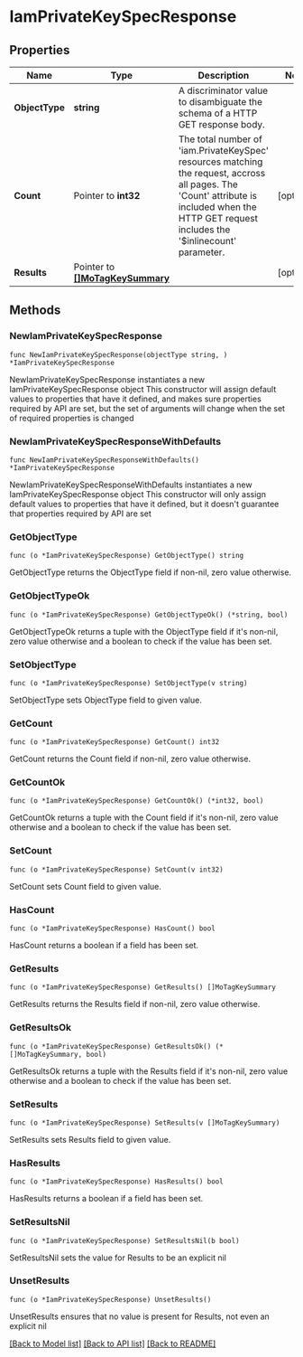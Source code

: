 # IamPrivateKeySpecResponse

## Properties

Name | Type | Description | Notes
------------ | ------------- | ------------- | -------------
**ObjectType** | **string** | A discriminator value to disambiguate the schema of a HTTP GET response body. | 
**Count** | Pointer to **int32** | The total number of &#39;iam.PrivateKeySpec&#39; resources matching the request, accross all pages. The &#39;Count&#39; attribute is included when the HTTP GET request includes the &#39;$inlinecount&#39; parameter. | [optional] 
**Results** | Pointer to [**[]MoTagKeySummary**](MoTagKeySummary.md) |  | [optional] 

## Methods

### NewIamPrivateKeySpecResponse

`func NewIamPrivateKeySpecResponse(objectType string, ) *IamPrivateKeySpecResponse`

NewIamPrivateKeySpecResponse instantiates a new IamPrivateKeySpecResponse object
This constructor will assign default values to properties that have it defined,
and makes sure properties required by API are set, but the set of arguments
will change when the set of required properties is changed

### NewIamPrivateKeySpecResponseWithDefaults

`func NewIamPrivateKeySpecResponseWithDefaults() *IamPrivateKeySpecResponse`

NewIamPrivateKeySpecResponseWithDefaults instantiates a new IamPrivateKeySpecResponse object
This constructor will only assign default values to properties that have it defined,
but it doesn't guarantee that properties required by API are set

### GetObjectType

`func (o *IamPrivateKeySpecResponse) GetObjectType() string`

GetObjectType returns the ObjectType field if non-nil, zero value otherwise.

### GetObjectTypeOk

`func (o *IamPrivateKeySpecResponse) GetObjectTypeOk() (*string, bool)`

GetObjectTypeOk returns a tuple with the ObjectType field if it's non-nil, zero value otherwise
and a boolean to check if the value has been set.

### SetObjectType

`func (o *IamPrivateKeySpecResponse) SetObjectType(v string)`

SetObjectType sets ObjectType field to given value.


### GetCount

`func (o *IamPrivateKeySpecResponse) GetCount() int32`

GetCount returns the Count field if non-nil, zero value otherwise.

### GetCountOk

`func (o *IamPrivateKeySpecResponse) GetCountOk() (*int32, bool)`

GetCountOk returns a tuple with the Count field if it's non-nil, zero value otherwise
and a boolean to check if the value has been set.

### SetCount

`func (o *IamPrivateKeySpecResponse) SetCount(v int32)`

SetCount sets Count field to given value.

### HasCount

`func (o *IamPrivateKeySpecResponse) HasCount() bool`

HasCount returns a boolean if a field has been set.

### GetResults

`func (o *IamPrivateKeySpecResponse) GetResults() []MoTagKeySummary`

GetResults returns the Results field if non-nil, zero value otherwise.

### GetResultsOk

`func (o *IamPrivateKeySpecResponse) GetResultsOk() (*[]MoTagKeySummary, bool)`

GetResultsOk returns a tuple with the Results field if it's non-nil, zero value otherwise
and a boolean to check if the value has been set.

### SetResults

`func (o *IamPrivateKeySpecResponse) SetResults(v []MoTagKeySummary)`

SetResults sets Results field to given value.

### HasResults

`func (o *IamPrivateKeySpecResponse) HasResults() bool`

HasResults returns a boolean if a field has been set.

### SetResultsNil

`func (o *IamPrivateKeySpecResponse) SetResultsNil(b bool)`

 SetResultsNil sets the value for Results to be an explicit nil

### UnsetResults
`func (o *IamPrivateKeySpecResponse) UnsetResults()`

UnsetResults ensures that no value is present for Results, not even an explicit nil

[[Back to Model list]](../README.md#documentation-for-models) [[Back to API list]](../README.md#documentation-for-api-endpoints) [[Back to README]](../README.md)


